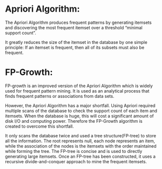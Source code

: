 # **Apriori Algorithm:**


The Apriori Algorithm produces frequent patterns by generating itemsets and discovering the most frequent itemset over a threshold “minimal support count”. 

It greatly reduces the size of the itemset in the database by one simple principle:
    If an itemset is frequent, then all of its subsets must also be frequent.


# **FP-Growth:**


FP-growth is an improved version of the Apriori Algorithm which is widely used for frequent pattern mining.
It is used as an analytical process that finds frequent patterns or associations from data sets.


However, the Apriori Algorithm has a major shortfall. Using Apriori required multiple scans of the database to check the support count of each item and itemsets. When the database is huge, this will cost a significant amount of disk I/O and computing power. Therefore the FP-Growth algorithm is created to overcome this shortfall. 

It only scans the database twice and used a tree structure(FP-tree) to store all the information. The root represents null, each node represents an item, while the association of the nodes is the itemsets with the order maintained while forming the tree. The FP-tree is concise and is used to directly generating large itemsets. Once an FP-tree has been constructed, it uses a recursive divide-and-conquer approach to mine the frequent itemsets.
